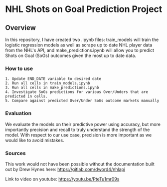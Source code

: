 # NHL Shots on Goal Prediction Project

## Overview 
In this repository, I have created two .ipynb files: train_models will train the logistic regression models as well as scrape up to date NHL player data from the NHL's API, and make_predictions.ipynb will allow you to predict Shots on Goal (SoGs) outcomes given the most up to date data. 


### How to use
    1. Update END_DATE variable to desired date 
    2. Run all cells in train_models.ipynb
    3. Run all cells in make_predictions.ipynb
    4. Investigate SoGs predictions for various Over/Unders that are predicted in cells. 
    5. Compare against predicted Over/Under SoGs outcome markets manually


### Evaluation
We evaluate the models on their predictive power using accuracy, but more importantly precision and recall to truly understand the strength of the model.  With respect to our use case, precision is more important as we would like to avoid mistakes. 


### Sources
This work would not have been possible without the documentation built out by Drew Hynes here: https://gitlab.com/dword4/nhlapi

Link to video on youtube: https://youtu.be/PteTu1mr09s